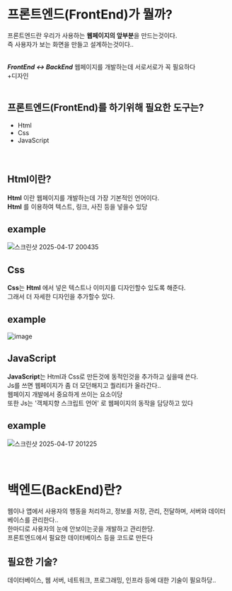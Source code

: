프론트엔드(FrontEnd)가 뭘까?
=============================
프론트엔드란 우리가 사용하는 **웹페이지의 앞부분**을 만드는것이다.<br>
즉 사용자가 보는 화면을 만들고 설계하는것이다..<br>
<br>

***FrontEnd <-> BackEnd***
웹페이지를 개발하는데 서로서로가 꼭 필요하다<br>
+디자인<br>
<br>



프론트엔드(FrontEnd)를 하기위해 필요한 도구는?
------------------------------------------------
* Html
* Css
* JavaScript
  <br>
  <br>
  <br>

Html이란?
----------
**Html** 이란 웹페이지를 개발하는데 가장 기본적인 언어이다.<br>
**Html** 를 이용하여 텍스트, 링크, 사진 등을 넣을수 있당<br>

example
-------
![스크린샷 2025-04-17 200435](https://github.com/user-attachments/assets/5fb62297-9289-4376-b1a6-af2f6da53ea6)
<br>

Css
-------
**Css**는 **Html** 에서 넣은 텍스트나 이미지를 디자인할수 있도록 해준다.<br>
그래서 더 자세한 디자인을 추가할수 있다.<br>

example
--------
![image](https://github.com/user-attachments/assets/70ff75cf-ee9d-4cde-ad19-f2a087927594)



JavaScript
---------
**JavaScript**는 Html과 Css로 만든것에 동적인것을 추가하고 싶을때 쓴다.<br>
Js를 쓰면 웹페이지가 좀 더 모던해지고 퀄리티가 올라간다..<br>
웹페이지 개발에서 중요하게 쓰이는 요소이당<br>
또한 Js는 '객체지향 스크립트 언어' 로 웹페이지의 동작을 담당하고 있다<br>

example
--------
![스크린샷 2025-04-17 201225](https://github.com/user-attachments/assets/1ef466f1-d56b-4843-b0b4-76d08e0c3859)
<br>
<br>
<br>

백엔드(BackEnd)란?
==================
 웹이나 앱에서 사용자의 행동을 처리하고, 정보를 저장, 관리, 전달하며, 서버와 데이터베이스를 관리한다..<br>
 한마디로 사용자의 눈에 안보이는곳을 개발하고 관리한당.<br>
 프론트엔드에서 필요한 데이터베이스 등을 코드로 만든다
<br>

필요한 기술?
-----------------
데이터베이스, 웹 서버, 네트워크, 프로그래밍, 인프라 등에 대한 기술이 필요하당..<br>

